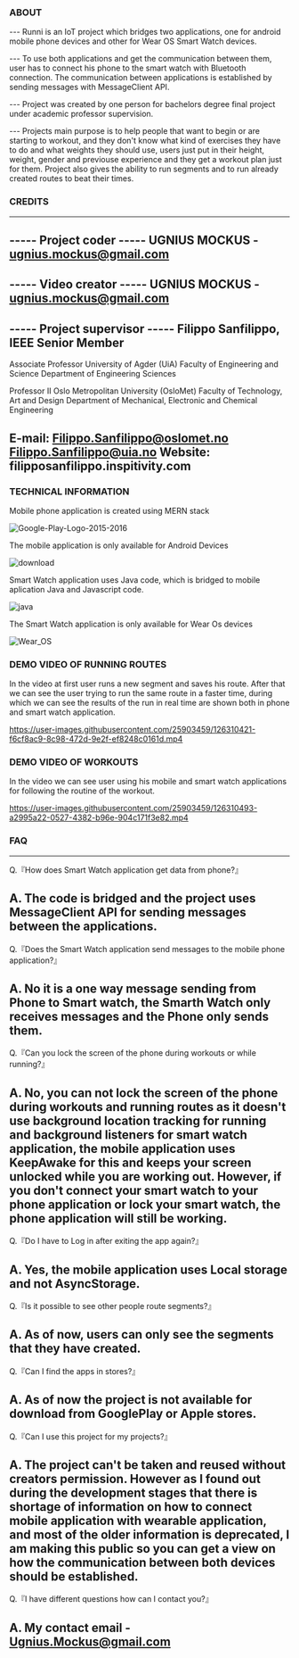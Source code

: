 ### ABOUT

--- Runni is an IoT project which bridges two applications, one for android mobile phone devices and other for Wear OS Smart Watch devices.

--- To use both applications and get the communication between them, user has to connect his phone to the smart watch with Bluetooth connection. The communication between applications is established by sending messages with MessageClient API.

--- Project was created by one person for bachelors degree final project under academic professor supervision.

--- Projects main purpose is to help people that want to begin or are starting to workout, and they don't know what kind of exercises they have to do and what weights they should use, users just put in their height, weight, gender and previouse experience and they get a workout plan just for them. Project also gives the ability to run segments and to run already created routes to beat their times.

### CREDITS
-------------------------
----- Project coder -----
      UGNIUS MOCKUS - ugnius.mockus@gmail.com
-------------------------
----- Video creator -----
      UGNIUS MOCKUS - ugnius.mockus@gmail.com
-------------------------
----- Project supervisor -----
      Filippo Sanfilippo, IEEE Senior Member
-------------------------
Associate Professor
University of Agder (UiA)
Faculty of Engineering and Science
Department of Engineering Sciences

Professor II
Oslo Metropolitan University (OsloMet)
Faculty of Technology, Art and Design
Department of Mechanical, Electronic and Chemical Engineering

E-mail: Filippo.Sanfilippo@oslomet.no
        Filippo.Sanfilippo@uia.no
Website: filipposanfilippo.inspitivity.com
-------------------------
### TECHNICAL INFORMATION

Mobile phone application is created using MERN stack

![Google-Play-Logo-2015-2016](https://user-images.githubusercontent.com/25903459/126318648-3805077b-4359-4887-9166-2a4aa309e0ea.png)

The mobile application is only available for Android Devices 

![download](https://user-images.githubusercontent.com/25903459/126318792-25c7da61-25e5-413e-98f6-23eb3bb71d03.png)

Smart Watch application uses Java code, which is bridged to mobile aplication Java and Javascript code.

![java](https://user-images.githubusercontent.com/25903459/126332253-3c9d3dd5-4958-407d-aa79-f0d69d9314f7.png)

The Smart Watch application is only available for Wear Os devices

![Wear_OS](https://user-images.githubusercontent.com/25903459/126331944-516d2a84-bfe3-405f-b05f-7fea5ba3ddc4.png)


### DEMO VIDEO OF RUNNING ROUTES


In the video at first user runs a new segment and saves his route. After that we can see the user trying to run the same route in a faster time, during which we can see the results of the run in real time are shown both in phone and smart watch application.

https://user-images.githubusercontent.com/25903459/126310421-f6cf8ac9-8c98-472d-9e2f-ef8248c0161d.mp4

### DEMO VIDEO OF WORKOUTS

In the video we can see user using his mobile and smart watch applications for following the routine of the workout.

https://user-images.githubusercontent.com/25903459/126310493-a2995a22-0527-4382-b96e-904c171f3e82.mp4

### FAQ
------------------------------------------------------------------------------------
Q.『How does Smart Watch application get data from phone?』

A. The code is bridged and the project uses MessageClient API for sending messages between the applications.
------------------------------------------------------------------------------------
Q.『Does the Smart Watch application send messages to the mobile phone application?』

A. No it is a one way message sending from Phone to Smart watch, the Smarth Watch only receives messages and the Phone only sends them.
------------------------------------------------------------------------------------
Q.『Can you lock the screen of the phone during workouts or while running?』

A. No, you can not lock the screen of the phone during workouts and running routes as it doesn't use background location tracking for running and background listeners for smart watch application, the mobile application uses KeepAwake for this and keeps your screen unlocked while you are working out. However, if you don't connect your smart watch to your phone application or lock your smart watch, the phone application will still be working.
------------------------------------------------------------------------------------
Q.『Do I have to Log in after exiting the app again?』

A. Yes, the mobile application uses Local storage and not AsyncStorage.
------------------------------------------------------------------------------------
Q.『Is it possible to see other people route segments?』

A. As of now, users can only see the segments that they have created.
------------------------------------------------------------------------------------
Q.『Can I find the apps in stores?』

A. As of now the project is not available for download from GooglePlay or Apple stores.
------------------------------------------------------------------------------------
Q.『Can I use this project for my projects?』

A. The project can't be taken and reused without creators permission. However as I found out during the development stages that there is shortage of information on how to connect mobile application with wearable application, and most of the older information is deprecated, I am making this public so you can get a view on how the communication between both devices should be established.
------------------------------------------------------------------------------------
Q.『I have different questions how can I contact you?』

A. My contact email - Ugnius.Mockus@gmail.com
------------------------------------------------------------------------------------
